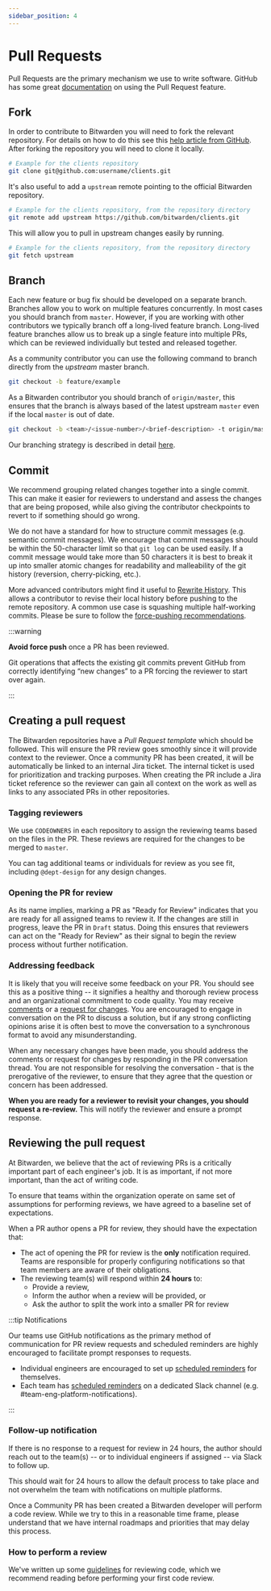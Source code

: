```yaml
---
sidebar_position: 4
---
```


# Pull Requests

Pull Requests are the primary mechanism we use to write software. GitHub has some great
[documentation](https://docs.github.com/en/pull-requests/collaborating-with-pull-requests/proposing-changes-to-your-work-with-pull-requests/about-pull-requests)
on using the Pull Request feature.

<community>

## Fork

In order to contribute to Bitwarden you will need to fork the relevant repository. For details on
how to do this see this
[help article from GitHub](https://docs.github.com/en/get-started/quickstart/fork-a-repo). After
forking the repository you will need to clone it locally.

```bash
# Example for the clients repository
git clone git@github.com:username/clients.git
```

It's also useful to add a `upstream` remote pointing to the official Bitwarden repository.

```bash
# Example for the clients repository, from the repository directory
git remote add upstream https://github.com/bitwarden/clients.git
```

This will allow you to pull in upstream changes easily by running.

```bash
# Example for the clients repository, from the repository directory
git fetch upstream
```

</community>

## Branch

Each new feature or bug fix should be developed on a separate branch. Branches allow you to work on
multiple features concurrently. In most cases you should branch from `master`. However, if you are
working with other contributors we typically branch off a long-lived feature branch. Long-lived
feature branches allow us to break up a single feature into multiple PRs, which can be reviewed
individually but tested and released together.

<community>

As a community contributor you can use the following command to branch directly from the _upstream_
master branch.

```bash
git checkout -b feature/example
```

</community>

<bitwarden>

As a Bitwarden contributor you should branch of `origin/master`, this ensures that the branch is
always based of the latest upstream `master` even if the local `master` is out of date.

```bash
git checkout -b <team>/<issue-number>/<brief-description> -t origin/master
```

Our branching strategy is described in detail [here](branching.md).

</bitwarden>

## Commit

We recommend grouping related changes together into a single commit. This can make it easier for
reviewers to understand and assess the changes that are being proposed, while also giving the
contributor checkpoints to revert to if something should go wrong.

We do not have a standard for how to structure commit messages (e.g. semantic commit messages). We
encourage that commit messages should be within the 50-character limit so that `git log` can be used
easily. If a commit message would take more than 50 characters it is best to break it up into
smaller atomic changes for readability and malleability of the git history (reversion,
cherry-picking, etc.).

More advanced contributors might find it useful to
[Rewrite History](https://git-scm.com/book/en/v2/Git-Tools-Rewriting-History). This allows a
contributor to revise their local history before pushing to the remote repository. A common use case
is squashing multiple half-working commits. Please be sure to follow the
[force-pushing recommendations](#force-pushing).

:::warning

**Avoid force push** once a PR has been reviewed.

Git operations that affects the existing git commits prevent GitHub from correctly identifying “new
changes” to a PR forcing the reviewer to start over again.

:::

## Creating a pull request

The Bitwarden repositories have a _Pull Request template_ which should be followed. This will ensure
the PR review goes smoothly since it will provide context to the reviewer.<community> Once a
community PR has been created, it will be automatically be linked to an internal Jira ticket. The
internal ticket is used for prioritization and tracking purposes.</community><bitwarden> When
creating the PR include a Jira ticket reference so the reviewer can gain all context on the work as
well as links to any associated PRs in other repositories.</bitwarden>

<bitwarden>

### Tagging reviewers

We use `CODEOWNERS` in each repository to assign the reviewing teams based on the files in the PR.
These reviews are required for the changes to be merged to `master`.

You can tag additional teams or individuals for review as you see fit, including `@dept-design` for
any design changes.

### Opening the PR for review

As its name implies, marking a PR as "Ready for Review" indicates that you are ready for all
assigned teams to review it. If the changes are still in progress, leave the PR in `Draft` status.
Doing this ensures that reviewers can act on the "Ready for Review" as their signal to begin the
review process without further notification.

### Addressing feedback

It is likely that you will receive some feedback on your PR. You should see this as a positive
thing -- it signifies a healthy and thorough review process and an organizational commitment to code
quality. You may receive [comments](./code-review.md#comment) or a
[request for changes](./code-review.md#request-changes). You are encouraged to engage in
conversation on the PR to discuss a solution, but if any strong conflicting opinions arise it is
often best to move the conversation to a synchronous format to avoid any misunderstanding.

When any necessary changes have been made, you should address the comments or request for changes by
responding in the PR conversation thread. You are not responsible for resolving the conversation -
that is the prerogative of the reviewer, to ensure that they agree that the question or concern has
been addressed.

**When you are ready for a reviewer to revisit your changes, you should request a re-review.** This
will notify the reviewer and ensure a prompt response.

</bitwarden>

## Reviewing the pull request

<bitwarden>

At Bitwarden, we believe that the act of reviewing PRs is a critically important part of each
engineer's job. It is as important, if not more important, than the act of writing code.

To ensure that teams within the organization operate on same set of assumptions for performing
reviews, we have agreed to a baseline set of expectations.

When a PR author opens a PR for review, they should have the expectation that:

- The act of opening the PR for review is the **only** notification required. Teams are responsible
  for properly configuring notifications so that team members are aware of their obligations.
- The reviewing team(s) will respond within **24 hours** to:
  - Provide a review,
  - Inform the author when a review will be provided, or
  - Ask the author to split the work into a smaller PR for review

:::tip Notifications

Our teams use GitHub notifications as the primary method of communication for PR review requests
and scheduled reminders are highly encouraged to facilitate prompt responses to requests.

- Individual engineers are encouraged to set up [scheduled reminders][user reminders] for
  themselves.
- Each team has [scheduled reminders][team reminders] on a dedicated Slack channel (e.g.
  #team-eng-platform-notifications).

:::

### Follow-up notification

If there is no response to a request for review in 24 hours, the author should reach out to the
team(s) -- or to individual engineers if assigned -- via Slack to follow up.

This should wait for 24 hours to allow the default process to take place and not overwhelm the team
with notifications on multiple platforms.

</bitwarden>

<community>

Once a Community PR has been created a Bitwarden developer will perform a code review. While we try
to this in a reasonable time frame, please understand that we have internal roadmaps and priorities
that may delay this process.

</community>

### How to perform a review

We've written up some [guidelines](./code-review.md) for reviewing code, which we recommend reading
before performing your first code review.

[user reminders]:
  https://docs.github.com/en/account-and-profile/setting-up-and-managing-your-personal-account-on-github/managing-your-membership-in-organizations/managing-your-scheduled-reminders
[team reminders]:
  https://docs.github.com/en/organizations/organizing-members-into-teams/managing-scheduled-reminders-for-your-team
